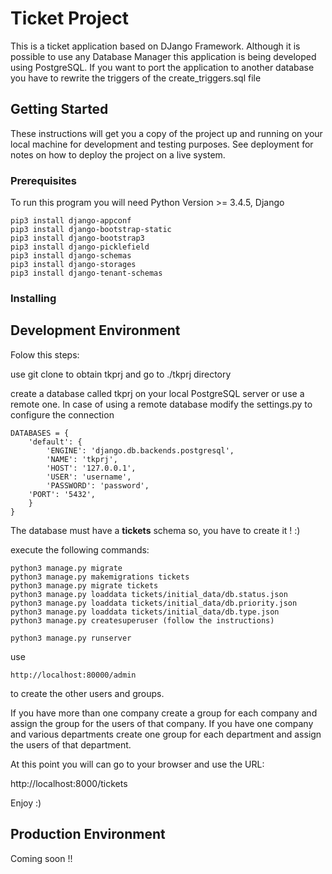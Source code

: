 # Ticket Project

This is a ticket application based on DJango Framework. 
Although it is possible to use any Database Manager this application is being developed using PostgreSQL.
If you want to port the application to another database you have to rewrite the triggers of the create_triggers.sql file

## Getting Started

These instructions will get you a copy of the project up and running on your local machine for development and testing purposes. See deployment for notes on how to deploy the project on a live system.

### Prerequisites

To run this program you will need Python Version >= 3.4.5, Django 

```
pip3 install django-appconf
pip3 install django-bootstrap-static
pip3 install django-bootstrap3
pip3 install django-picklefield
pip3 install django-schemas
pip3 install django-storages
pip3 install django-tenant-schemas

```

### Installing

## Development Environment

Folow this steps:

use git clone to obtain tkprj and go to ./tkprj directory

create a database called tkprj on your local PostgreSQL server or use a remote one.
In case of using a remote database modify the settings.py to configure the connection

```
DATABASES = {
    'default': {
        'ENGINE': 'django.db.backends.postgresql',
        'NAME': 'tkprj',
        'HOST': '127.0.0.1',
        'USER': 'username', 
        'PASSWORD': 'password',
	'PORT': '5432',	
    }
}
```
The database must have a **tickets** schema so, you have to create it ! :)

execute the  following commands: 
```
python3 manage.py migrate
python3 manage.py makemigrations tickets
python3 manage.py migrate tickets
python3 manage.py loaddata tickets/initial_data/db.status.json
python3 manage.py loaddata tickets/initial_data/db.priority.json
python3 manage.py loaddata tickets/initial_data/db.type.json
python3 manage.py createsuperuser (follow the instructions)

python3 manage.py runserver
```

use 
```
http://localhost:80000/admin
``` 
to create the other users and groups.

If you have more than one company create a group for each company and assign the group for the users of that company.
If you have one company and various departments create one group for each department and assign the users of that department.

At this point you will can go to your browser and use the URL:

http://localhost:8000/tickets

Enjoy :)

## Production Environment

Coming soon !!



